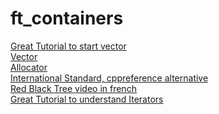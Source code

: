 # ft_containers

[Great Tutorial to start vector](https://www.geeksforgeeks.org/how-to-implement-our-own-vector-class-in-c/)  
[Vector](https://en.cppreference.com/w/cpp/container/vector)  
[Allocator](https://en.cppreference.com/w/cpp/memory/allocator)  
[International Standard, cppreference alternative](https://www.lirmm.fr/~ducour/Doc-objets/ISO+IEC+14882-1998.pdf)  
[Red Black Tree video in french](https://www.youtube.com/watch?v=h1Z8_ebEqao)  
[Great Tutorial to understand Iterators](https://internalpointers.com/post/writing-custom-iterators-modern-cpp)

<!-- LOCAL
[Allocator with example](https://www.geeksforgeeks.org/stdallocator-in-cpp-with-examples/)  
[Red Black Tree](file:///Users/bmerchin/Desktop/Introduction_to_Algorithms.pdf)

Faire d'abord Vector, ensuite Stack/Map
Si je fais l'arbre rouge et noir pour Stack/Map ca rajoute a peine 100 lignes de faire Set

The namespace will always be ft and your containers will be tested using ft::<container>.
Implelemter toutes les features meme depreciees de la version cpp98

- iterators_traits, reverse_iterator, enable_if, is_integral, equal/lexicographical compare, std::pair, std::make_pair, must be reimplemented.
- provide a main.cpp which tests everything for your evaluations
- <container>.hpp
- produce one binary with only your containers and one with the same testing with STL containers
- additional functions than the ones in std containers must be private or protected



-->


<!-- NOTIONS
polymorphisme: des fonctions fonctionnent differemment en fonction du type des arguments, comme pour le constructeur de classes canoniques

tolook:

https://www.geeksforgeeks.org/stdallocator-in-cpp-with-examples/

todo constructors destructors
-->

<!--
Improvement testor:
Even without configuration, the vector/ite_n0.cpp ite_n00.cpp ite_n1.cpp are correct

Vous devez réimplémenter 
- iterators_traits
- reverse_iterator
- enable_if OK
- is_integral OK
- equal/lexicographicalcompare
- std::pair
- std::make_pair

-->

